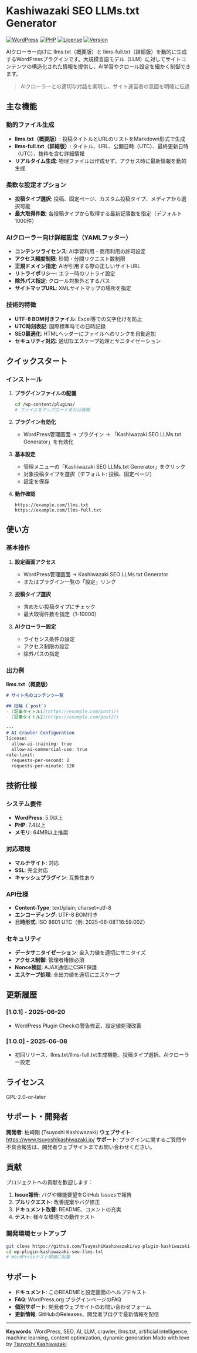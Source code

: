 # Kashiwazaki SEO LLMs.txt Generator

[![WordPress](https://img.shields.io/badge/WordPress-5.0%2B-blue.svg)](https://wordpress.org/)
[![PHP](https://img.shields.io/badge/PHP-7.4%2B-purple.svg)](https://php.net/)
[![License](https://img.shields.io/badge/License-GPL--2.0--or--later-green.svg)](https://www.gnu.org/licenses/gpl-2.0.html)
[![Version](https://img.shields.io/badge/Version-1.0.1-orange.svg)](https://github.com/TsuyoshiKashiwazaki/wp-plugin-kashiwazaki-seo-llms-txt/releases)

AIクローラー向けに llms.txt（概要版）と llms-full.txt（詳細版）を動的に生成するWordPressプラグインです。大規模言語モデル（LLM）に対してサイトコンテンツの構造化された情報を提供し、AI学習やクロール設定を細かく制御できます。

> AIクローラーとの適切な対話を実現し、サイト運営者の意図を明確に伝達

## 主な機能

### 動的ファイル生成
- **llms.txt（概要版）**: 投稿タイトルとURLのリストをMarkdown形式で生成
- **llms-full.txt（詳細版）**: タイトル、URL、公開日時（UTC）、最終更新日時（UTC）、抜粋を含む詳細情報
- **リアルタイム生成**: 物理ファイルは作成せず、アクセス時に最新情報を動的生成

### 柔軟な設定オプション
- **投稿タイプ選択**: 投稿、固定ページ、カスタム投稿タイプ、メディアから選択可能
- **最大取得件数**: 各投稿タイプから取得する最新記事数を指定（デフォルト1000件）

### AIクローラー向け詳細設定（YAMLフッター）
- **コンテンツライセンス**: AI学習利用・商用利用の許可設定
- **アクセス頻度制限**: 秒間・分間リクエスト数制限
- **正規ドメイン指定**: AIが引用する際の正しいサイトURL
- **リトライポリシー**: エラー時のリトライ設定
- **除外パス指定**: クロール対象外とするパス
- **サイトマップURL**: XMLサイトマップの場所を指定

### 技術的特徴
- **UTF-8 BOM付きファイル**: Excel等での文字化けを防止
- **UTC時刻表記**: 国際標準時での日時記録
- **SEO最適化**: HTMLヘッダーにファイルへのリンクを自動追加
- **セキュリティ対応**: 適切なエスケープ処理とサニタイゼーション

## クイックスタート

### インストール

1. **プラグインファイルの配置**
   ```bash
   cd /wp-content/plugins/
   # ファイルをアップロードまたは展開
   ```

2. **プラグイン有効化**
   - WordPress管理画面 → プラグイン → 「Kashiwazaki SEO LLMs.txt Generator」を有効化

3. **基本設定**
   - 管理メニューの「Kashiwazaki SEO LLMs.txt Generator」をクリック
   - 対象投稿タイプを選択（デフォルト: 投稿、固定ページ）
   - 設定を保存

4. **動作確認**
   ```
   https://example.com/llms.txt
   https://example.com/llms-full.txt
   ```

## 使い方

### 基本操作

1. **設定画面アクセス**
   - WordPress管理画面 → Kashiwazaki SEO LLMs.txt Generator
   - またはプラグイン一覧の「設定」リンク

2. **投稿タイプ選択**
   - 含めたい投稿タイプにチェック
   - 最大取得件数を指定（1-10000）

3. **AIクローラー設定**
   - ライセンス条件の設定
   - アクセス制限の設定
   - 除外パスの指定

### 出力例

**llms.txt（概要版）**
```markdown
# サイト名のコンテンツ一覧

## 投稿 (`post`)
- [記事タイトル1](https://example.com/post1/)
- [記事タイトル2](https://example.com/post2/)

---
# AI Crawler Configuration
license:
  allow-ai-training: true
  allow-ai-commercial-use: true
rate-limit:
  requests-per-second: 2
  requests-per-minute: 120
```

## 技術仕様

### システム要件
- **WordPress**: 5.0以上
- **PHP**: 7.4以上
- **メモリ**: 64MB以上推奨

### 対応環境
- **マルチサイト**: 対応
- **SSL**: 完全対応
- **キャッシュプラグイン**: 互換性あり

### API仕様
- **Content-Type**: text/plain; charset=utf-8
- **エンコーディング**: UTF-8 BOM付き
- **日時形式**: ISO 8601 UTC（例: 2025-06-08T16:59:00Z）

### セキュリティ
- **データサニタイゼーション**: 全入力値を適切にサニタイズ
- **アクセス制御**: 管理者権限必須
- **Nonce検証**: AJAX通信にCSRF保護
- **エスケープ処理**: 全出力値を適切にエスケープ

## 更新履歴

### [1.0.1] - 2025-06-20
- WordPress Plugin Checkの警告修正、設定値処理改善

### [1.0.0] - 2025-06-08
- 初回リリース、llms.txt/llms-full.txt生成機能、投稿タイプ選択、AIクローラー設定

## ライセンス

GPL-2.0-or-later

## サポート・開発者

**開発者**: 柏崎剛 (Tsuyoshi Kashiwazaki)
**ウェブサイト**: https://www.tsuyoshikashiwazaki.jp/
**サポート**: プラグインに関するご質問や不具合報告は、開発者ウェブサイトまでお問い合わせください。

## 貢献

プロジェクトへの貢献を歓迎します：

1. **Issue報告**: バグや機能要望をGitHub Issuesで報告
2. **プルリクエスト**: 改善提案やバグ修正
3. **ドキュメント改善**: README、コメントの充実
4. **テスト**: 様々な環境での動作テスト

### 開発環境セットアップ
```bash
git clone https://github.com/TsuyoshiKashiwazaki/wp-plugin-kashiwazaki-seo-llms-txt.git
cd wp-plugin-kashiwazaki-seo-llms-txt
# WordPressテスト環境に配置
```

## サポート

- **ドキュメント**: このREADMEと設定画面のヘルプテキスト
- **FAQ**: WordPress.org プラグインページのFAQ
- **個別サポート**: 開発者ウェブサイトのお問い合わせフォーム
- **更新情報**: GitHubのReleases、開発者ブログで最新情報を配信

---

**Keywords**: WordPress, SEO, AI, LLM, crawler, llms.txt, artificial intelligence, machine learning, content optimization, dynamic generation
Made with love by [Tsuyoshi Kashiwazaki](https://github.com/TsuyoshiKashiwazaki)
